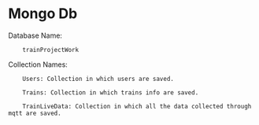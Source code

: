 # Mongo Db

Database Name:

        trainProjectWork

Collection Names:

        Users: Collection in which users are saved.

        Trains: Collection in which trains info are saved.

        TrainLiveData: Collection in which all the data collected through mqtt are saved.